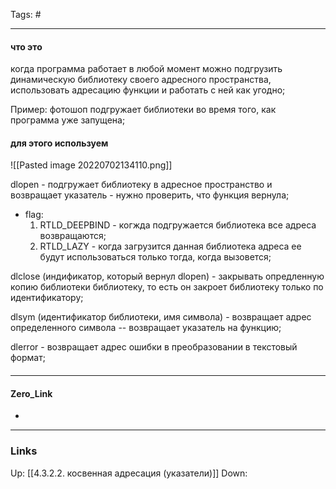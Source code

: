 Tags: #
***
#### что это
когда программа работает в любой момент можно подгрузить динамическую библиотеку своего адресного пространства, использовать адресацию функции и работать с ней как угодно;

Пример: фотошоп подгружает библиотеки во время того, как программа уже запущена;

#### для этого используем
![[Pasted image 20220702134110.png]]


dlopen - подгружает библиотеку в адресное пространство и возвращает указатель - нужно проверить, что функция вернула;
- flag: 
	1. RTLD_DEEPBIND - когжда подгружается библиотека все адреса возвращаются;
	2. RTLD_LAZY - когда загрузится данная библиотека адреса ее будут использоваться только тогда, когда вызовется;

dlclose (индификатор, который вернул dlopen) - закрывать опредленную копию библиотеки библиотеку, то есть он закроет библиотеку только по идентификатору;

dlsym (идентификатор библиотеки, имя символа) - возвращает адрес определенного символа -- возвращает указатель на функцию;

dlerror - возвращает адрес ошибки  в преобразовании в текстовый формат;


####

***
#### Zero_Link
- 
***
### Links
Up:
[[4.3.2.2. косвенная адресация (указатели)]]
Down:


